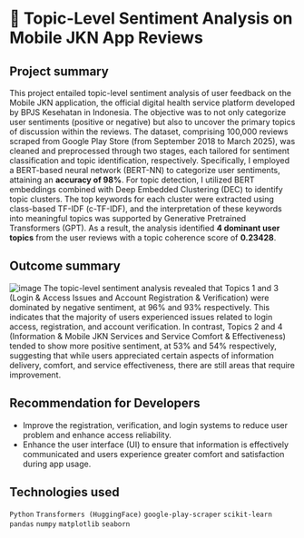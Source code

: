 #  💬 Topic-Level Sentiment Analysis on Mobile JKN App Reviews

## Project summary
This project entailed topic-level sentiment analysis of user feedback on the Mobile JKN application, 
the official digital health service platform developed by BPJS Kesehatan in Indonesia. 
The objective was to not only categorize user sentiments (positive or negative) but also to uncover the primary topics of discussion within the reviews. 
The dataset, comprising 100,000 reviews scraped from Google Play Store (from September 2018 to March 2025), was cleaned and preprocessed through two stages, 
each tailored for sentiment classification and topic identification, respectively. 
Specifically, I employed a BERT-based neural network (BERT-NN) to categorize user sentiments, attaining an **accuracy of 98%**. 
For topic detection, I utilized BERT embeddings combined with Deep Embedded Clustering (DEC) to identify topic clusters. 
The top keywords for each cluster were extracted using class-based TF-IDF (c-TF-IDF), 
and the interpretation of these keywords into meaningful topics was supported by Generative Pretrained Transformers (GPT). 
As a result, the analysis identified **4 dominant user topics** from the user reviews with a topic coherence score of **0.23428**. 

## Outcome summary
  ![image](https://github.com/user-attachments/assets/afeae662-8375-455e-973c-30af07f3be3c)
The topic-level sentiment analysis revealed that Topics 1 and 3 (Login & Access Issues and Account Registration & Verification) 
were dominated by negative sentiment, at 96% and 93% respectively. 
This indicates that the majority of users experienced issues related to login access, registration, and account verification.
In contrast, Topics 2 and 4 (Information & Mobile JKN Services and Service Comfort & Effectiveness) 
tended to show more positive sentiment, at 53% and 54% respectively, 
suggesting that while users appreciated certain aspects of information delivery, comfort, and service effectiveness, there are still areas that require improvement.
  
## Recommendation for Developers
- Improve the registration, verification, and login systems to reduce user problem and enhance access reliability.
- Enhance the user interface (UI) to ensure that information is effectively communicated and users experience greater comfort and satisfaction during app usage.
  
## Technologies used
`Python` `Transformers (HuggingFace)` `google-play-scraper` `scikit-learn` `pandas` `numpy` `matplotlib` `seaborn`
